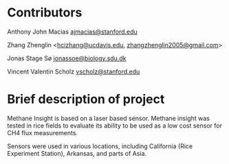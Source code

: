 # Contributors

Anthony John Macias <ajmacias@stanford.edu>

Zhang Zhenglin <hcizhang@ucdavis.edu, zhangzhenglin2005@gmail.com>

Jonas Stage Sø <jonassoe@biology.sdu.dk>

Vincent Valentin Scholz <vscholz@stanford.edu> 

# Brief description of project

Methane Insight is based on a laser based sensor. Methane insight was tested in rice fields to evaluate its ability to be used as a low cost sensor for CH4 flux measurements. 

Sensors were used in various locations, including California (Rice Experiment Station), Arkansas, and parts of Asia. 
